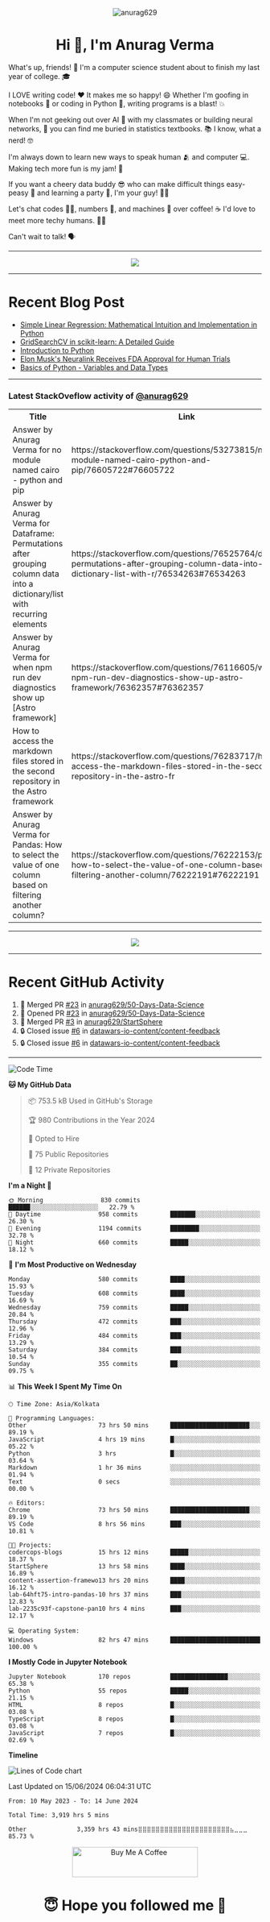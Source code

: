 

<p align="center"> <img src="https://komarev.com/ghpvc/?username=anurag629&label=Profile%20views&color=0e75b6&style=flat" alt="anurag629" /> </p>

<h1 align="center">Hi 👋, I'm Anurag Verma</h1>

What's up, friends! 👋 I'm a computer science student about to finish my last year of college. 🎓

I LOVE writing code! ❤️ It makes me so happy! 😄 Whether I'm goofing in notebooks 📓 or coding in Python 🐍, writing programs is a blast! 💥

When I'm not geeking out over AI 🤖 with my classmates or building neural networks, 🧠 you can find me buried in statistics textbooks. 📚 I know, what a nerd! 🤓

I'm always down to learn new ways to speak human 🫂 and computer 💻. Making tech more fun is my jam! 🍇

If you want a cheery data buddy 😎 who can make difficult things easy-peasy 🥝 and learning a party 🎉, I'm your guy! 🙋‍♂️

Let's chat codes 👨‍💻, numbers 🧮, and machines 🤖 over coffee! ☕ I'd love to meet more techy humans. 💁‍♂️

Can't wait to talk! 🗣️

---

<p align="center">
  <img src="https://spotify-github-profile.vercel.app/api/view.svg?uid=mwvywke3fo2gajpenodnmobfh&cover_image=true&theme=default&show_offline=false&background_color=121212&interchange=false&bar_color=53b14f&bar_color_cover=true">
</p>

---

# Recent Blog Post

<!-- BLOG-POST-LIST:START -->
- [Simple Linear Regression: Mathematical Intuition and Implementation in Python](https://codercops.tech/blog/machine-learning-algorithms/simple-linear-regression-mathematical-intuation)
- [GridSearchCV in scikit-learn: A Detailed Guide](https://codercops.tech/blog/gridsearchcv-in-scikit-learn-a-detailed-guide)
- [Introduction to Python](https://codercops.tech/blog/python-tutorial/introduction-to-python)
- [Elon Musk&#39;s Neuralink Receives FDA Approval for Human Trials](https://codercops.tech/blog/elon-musks-neuralink-receives-fda-approval-for-human-trials)
- [Basics of Python - Variables and Data Types](https://codercops.tech/blog/python-basics-of-python-variables-and-data-types)
<!-- BLOG-POST-LIST:END -->

---

### Latest StackOveflow activity of [@anurag629](https://github.com/anurag629)
<table>
  <tr><th>Title</th><th>Link</th></tr>
  <!-- STACKOVERFLOW:START --><tr><td>Answer by Anurag Verma for no module named cairo - python and pip</td><td>https://stackoverflow.com/questions/53273815/no-module-named-cairo-python-and-pip/76605722#76605722</td></tr><tr><td>Answer by Anurag Verma for Dataframe: Permutations after grouping column data into a dictionary/list with recurring elements</td><td>https://stackoverflow.com/questions/76525764/dataframe-permutations-after-grouping-column-data-into-a-dictionary-list-with-r/76534263#76534263</td></tr><tr><td>Answer by Anurag Verma for when npm run dev diagnostics show up [Astro framework]</td><td>https://stackoverflow.com/questions/76116605/when-npm-run-dev-diagnostics-show-up-astro-framework/76362357#76362357</td></tr><tr><td>How to access the markdown files stored in the second repository in the Astro framework</td><td>https://stackoverflow.com/questions/76283717/how-to-access-the-markdown-files-stored-in-the-second-repository-in-the-astro-fr</td></tr><tr><td>Answer by Anurag Verma for Pandas: How to select the value of one column based on filtering another column?</td><td>https://stackoverflow.com/questions/76222153/pandas-how-to-select-the-value-of-one-column-based-on-filtering-another-column/76222191#76222191</td></tr><!-- STACKOVERFLOW:END -->
</table>

---

<p align="center">
  <img alig src="https://github-profile-trophy.vercel.app/?username=anurag629&theme=onedark&column=-1" />
</p>

---

# Recent GitHub Activity
<!--START_SECTION:activity-->
1. 🎉 Merged PR [#23](https://github.com/anurag629/50-Days-Data-Science/pull/23) in [anurag629/50-Days-Data-Science](https://github.com/anurag629/50-Days-Data-Science)
2. 💪 Opened PR [#23](https://github.com/anurag629/50-Days-Data-Science/pull/23) in [anurag629/50-Days-Data-Science](https://github.com/anurag629/50-Days-Data-Science)
3. 🎉 Merged PR [#3](https://github.com/anurag629/StartSphere/pull/3) in [anurag629/StartSphere](https://github.com/anurag629/StartSphere)
4. 🔒 Closed issue [#6](https://github.com/datawars-io-content/content-feedback/issues/6) in [datawars-io-content/content-feedback](https://github.com/datawars-io-content/content-feedback)
5. 🔒 Closed issue [#6](https://github.com/datawars-io-content/content-feedback/issues/6) in [datawars-io-content/content-feedback](https://github.com/datawars-io-content/content-feedback)
<!--END_SECTION:activity-->

---

<!--START_SECTION:waka-->
![Code Time](http://img.shields.io/badge/Code%20Time-3%2C919%20hrs%2056%20mins-blue)

**🐱 My GitHub Data** 

> 📦 753.5 kB Used in GitHub's Storage 
 > 
> 🏆 980 Contributions in the Year 2024
 > 
> 💼 Opted to Hire
 > 
> 📜 75 Public Repositories 
 > 
> 🔑 12 Private Repositories 
 > 
**I'm a Night 🦉** 

```text
🌞 Morning                830 commits         ██████░░░░░░░░░░░░░░░░░░░   22.79 % 
🌆 Daytime                958 commits         ███████░░░░░░░░░░░░░░░░░░   26.30 % 
🌃 Evening                1194 commits        ████████░░░░░░░░░░░░░░░░░   32.78 % 
🌙 Night                  660 commits         █████░░░░░░░░░░░░░░░░░░░░   18.12 % 
```
📅 **I'm Most Productive on Wednesday** 

```text
Monday                   580 commits         ████░░░░░░░░░░░░░░░░░░░░░   15.93 % 
Tuesday                  608 commits         ████░░░░░░░░░░░░░░░░░░░░░   16.69 % 
Wednesday                759 commits         █████░░░░░░░░░░░░░░░░░░░░   20.84 % 
Thursday                 472 commits         ███░░░░░░░░░░░░░░░░░░░░░░   12.96 % 
Friday                   484 commits         ███░░░░░░░░░░░░░░░░░░░░░░   13.29 % 
Saturday                 384 commits         ███░░░░░░░░░░░░░░░░░░░░░░   10.54 % 
Sunday                   355 commits         ██░░░░░░░░░░░░░░░░░░░░░░░   09.75 % 
```


📊 **This Week I Spent My Time On** 

```text
🕑︎ Time Zone: Asia/Kolkata

💬 Programming Languages: 
Other                    73 hrs 50 mins      ██████████████████████░░░   89.19 % 
JavaScript               4 hrs 19 mins       █░░░░░░░░░░░░░░░░░░░░░░░░   05.22 % 
Python                   3 hrs               █░░░░░░░░░░░░░░░░░░░░░░░░   03.64 % 
Markdown                 1 hr 36 mins        ░░░░░░░░░░░░░░░░░░░░░░░░░   01.94 % 
Text                     0 secs              ░░░░░░░░░░░░░░░░░░░░░░░░░   00.00 % 

🔥 Editors: 
Chrome                   73 hrs 50 mins      ██████████████████████░░░   89.19 % 
VS Code                  8 hrs 56 mins       ███░░░░░░░░░░░░░░░░░░░░░░   10.81 % 

🐱‍💻 Projects: 
codercops-blogs          15 hrs 12 mins      █████░░░░░░░░░░░░░░░░░░░░   18.37 % 
StartSphere              13 hrs 58 mins      ████░░░░░░░░░░░░░░░░░░░░░   16.89 % 
content-assertion-framewo13 hrs 20 mins      ████░░░░░░░░░░░░░░░░░░░░░   16.12 % 
lab-64hft75-intro-pandas-10 hrs 37 mins      ███░░░░░░░░░░░░░░░░░░░░░░   12.83 % 
lab-2235c93f-capstone-pan10 hrs 4 mins       ███░░░░░░░░░░░░░░░░░░░░░░   12.17 % 

💻 Operating System: 
Windows                  82 hrs 47 mins      █████████████████████████   100.00 % 
```

**I Mostly Code in Jupyter Notebook** 

```text
Jupyter Notebook         170 repos           ████████████████░░░░░░░░░   65.38 % 
Python                   55 repos            █████░░░░░░░░░░░░░░░░░░░░   21.15 % 
HTML                     8 repos             █░░░░░░░░░░░░░░░░░░░░░░░░   03.08 % 
TypeScript               8 repos             █░░░░░░░░░░░░░░░░░░░░░░░░   03.08 % 
JavaScript               7 repos             █░░░░░░░░░░░░░░░░░░░░░░░░   02.69 % 
```



**Timeline**

![Lines of Code chart](https://raw.githubusercontent.com/anurag629/anurag629/main/assets/bar_graph.png)


 Last Updated on 15/06/2024 06:04:31 UTC
<!--END_SECTION:waka-->

<!--START_SECTION:waka-simple-->

```text
From: 10 May 2023 - To: 14 June 2024

Total Time: 3,919 hrs 5 mins

Other              3,359 hrs 43 mins⣿⣿⣿⣿⣿⣿⣿⣿⣿⣿⣿⣿⣿⣿⣿⣿⣿⣿⣿⣿⣿⣦⣀⣀⣀   85.73 %
```

<!--END_SECTION:waka-simple-->

<p align="center"> 
<a href="https://www.buymeacoffee.com/anurag629" target="_blank"><img src="https://cdn.buymeacoffee.com/buttons/default-orange.png" alt="Buy Me A Coffee" height="60" width="250"></a>
</p>


<h1 align="center"> 😇 Hope you followed me 🥰  </h1>
